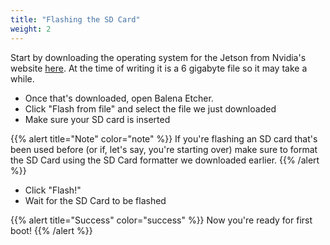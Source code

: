 ```yaml
---
title: "Flashing the SD Card"
weight: 2
---
```


Start by downloading the operating system for the Jetson from Nvidia's website
[here](https://developer.nvidia.com/embedded/downloads).
At the time of writing it is a 6 gigabyte file so it may take a while.

- Once that's downloaded, open Balena Etcher.
- Click "Flash from file" and select the file we just downloaded
- Make sure your SD card is inserted

{{% alert title="Note" color="note" %}}
If you're flashing an SD card that's been used before
(or if, let's say, you're starting over) make sure to format the SD Card
using the SD Card formatter we downloaded earlier.
{{% /alert %}}

- Click "Flash!"
- Wait for the SD Card to be flashed

{{% alert title="Success" color="success" %}}
Now you're ready for first boot!
{{% /alert %}}
